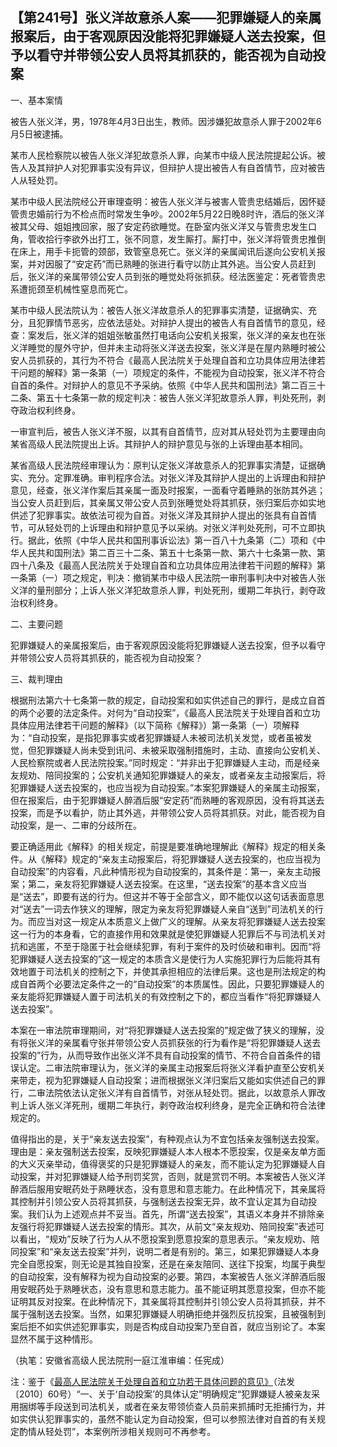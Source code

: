 ## 【第241号】张义洋故意杀人案——犯罪嫌疑人的亲属报案后，由于客观原因没能将犯罪嫌疑人送去投案，但予以看守并带领公安人员将其抓获的，能否视为自动投案



一、基本案情

被告人张义洋，男，1978年4月3日出生，教师。因涉嫌犯故意杀人罪于2002年6月5日被逮捕。

某市人民检察院以被告人张义洋犯故意杀人罪，向某市中级人民法院提起公诉。被告人及其辩护人对犯罪事实没有异议，但辩护人提出被告人有自首情节，应对被告人从轻处罚。

某市中级人民法院经公开审理查明：被告人张义洋与被害人管贵忠结婚后，因怀疑管贵忠婚前行为不检点而时常发生争吵。2002年5月22日晚8时许，酒后的张义洋被其父母、姐姐拽回家，服了安定药欲睡觉。在卧室内张义洋又与管贵忠发生口角，管收拾行李欲外出打工，张不同意，发生厮打。厮打中，张义洋将管贵忠推倒在床上，用手卡扼管的颈部，致管窒息死亡。张义洋的亲属闻讯后遂向公安机关报案，并对因服了“安定药”而已熟睡的张进行看守以防止其外逃。当公安人员赶到后，张义洋的亲属带领公安人员到张的睡觉处将张抓获。经法医鉴定：死者管贵忠系遭扼颈至机械性窒息而死亡。

某市中级人民法院认为：被告人张义洋故意杀人的犯罪事实清楚，证据确实、充分，且犯罪情节恶劣，应依法惩处。对辩护人提出的被告人有自首情节的意见，经查：案发后，张义洋的姐姐张敏虽然打电话向公安机关报案，张义洋的亲友也在张义洋睡觉的屋外守护，但并未主动将张义洋送去投案，张义洋是在屋内熟睡时被公安人员抓获的，其行为不符合《最高人民法院关于处理自首和立功具体应用法律若干问题的解释》第一条第（一）项规定的条件，不能视为自动投案，张义洋不符合自首的条件。对辩护人的意见不予采纳。依照《中华人民共和国刑法》第二百三十二条、第五十七条第一款的规定判决：被告人张义洋犯故意杀人罪，判处死刑，剥夺政治权利终身。

一审宣判后，被告人张义洋不服，以其有自首情节，应对其从轻处罚为主要理由向某省高级人民法院提出上诉。其辩护人的辩护意见与张的上诉理由基本相同。

某省高级人民法院经审理认为：原判认定张义洋故意杀人的犯罪事实清楚，证据确实、充分。定罪准确。审判程序合法。对张义洋及其辩护人提出的上诉理由和辩护意见，经查，张义洋作案后其亲属一面及时报案，一面看守着睡熟的张防其外逃；当公安人员赶到后，其亲属又带公安人员到张睡觉处将其抓获，张归案后亦如实地供述了犯罪事实。故依法可视为自首。对张义洋及其辩护人提出的张具有自首情节，可从轻处罚的上诉理由和辩护意见予以采纳。对张义洋判处死刑，可不立即执行。据此，依照《中华人民共和国刑事诉讼法》第一百八十九条第（二）项和《中华人民共和国刑法》第二百三十二条、第五十七条第一款、第六十七条第一款、第四十八条及《最高人民法院关于处理自首和立功具体应用法律若干问题的解释》第一条第（一）项之规定，判决：撤销某市中级人民法院一审刑事判决中对被告人张义洋的量刑部分；上诉人张义洋犯故意杀人罪，判处死刑，缓期二年执行，剥夺政治权利终身。

二、主要问题

犯罪嫌疑人的亲属报案后，由于客观原因没能将犯罪嫌疑人送去投案，但予以看守并带领公安人员将其抓获的，能否视为自动投案？

三、裁判理由

根据刑法第六十七条第一款的规定，自动投案和如实供述自己的罪行，是成立自首的两个必要的法定条件。对何为“自动投案”，《最高人民法院关于处理自首和立功具体应用法律若干问题的解释》（以下简称《解释》）第一条第（一）项解释为：“自动投案，是指犯罪事实或者犯罪嫌疑人未被司法机关发觉，或者虽被发觉，但犯罪嫌疑人尚未受到讯问、未被采取强制措施时，主动、直接向公安机关、人民检察院或者人民法院投案。”同时规定：“并非出于犯罪嫌疑人主动，而是经亲友规劝、陪同投案的；公安机关通知犯罪嫌疑人的亲友，或者亲友主动报案后，将犯罪嫌疑人送去投案的，也应当视为自动投案。”本案犯罪嫌疑人的亲属主动报案，但在报案后，由于犯罪嫌疑人醉酒后服“安定药”而熟睡的客观原因，没有将其送去投案，而是予以看护，防止其外逃，并带领公安人员将其抓获。对此，能否视为自动投案，是一、二审的分歧所在。

要正确适用此《解释》的相关规定，前提是要准确地理解此《解释》规定的相关条件。从《解释》规定的“亲友主动报案后，将犯罪嫌疑人送去投案的，也应当视为自动投案”的内容看，凡此种情形视为自动投案的，其条件是：第一，亲友主动报案；第二，亲友将犯罪嫌疑人送去投案。在这里，“送去投案”的基本含义应当是“送去”，即要有送的行为。但这并不等于全部含义，即不能仅以这句话表面意思对“送去”一词去作狭义的理解，限定为亲友将犯罪嫌疑人亲自“送到”司法机关的行为。而应当对这一规定从本质意义上做广义的理解。从亲友将犯罪嫌疑人送去投案这一行为的本身看，它的直接作用和效果就是使犯罪嫌疑人犯罪后不与司法机关对抗和逃匿，不至于隐匿于社会继续犯罪，有利于案件的及时侦破和审判。因而“将犯罪嫌疑人送去投案的”这一规定的本质含义是使行为人实施犯罪行为后能将其有效地置于司法机关的控制之下，并使其承担相应的法律后果。这也是刑法规定的构成自首两个必要法定条件之一的“自动投案”的本质属性。因此，只要犯罪嫌疑人的亲友能将犯罪嫌疑人置于司法机关的有效控制之下的，都应当看作“将犯罪嫌疑人送去投案”。

本案在一审法院审理期间，对“将犯罪嫌疑人送去投案的”规定做了狭义的理解，没有将张义洋的亲属看守张并带领公安人员抓获张的行为看作是“将犯罪嫌疑人送去投案的”行为，从而导致作出张义洋不具有自动投案的情节、不符合自首条件的错误认定。二审法院审理认为，张义洋的亲属主动报案后将张义洋看护直至公安机关来带走，视为犯罪嫌疑人自动投案；进而根据张义洋归案后又能如实供述自己的罪行，二审法院依法认定张义洋有自首情节，对张从轻处罚。据此，以故意杀人罪改判上诉人张义洋死刑，缓期二年执行，剥夺政治权利终身，是完全正确和符合法律规定的。

值得指出的是，关于“亲友送去投案”，有种观点认为不宜包括亲友强制送去投案。理由是：亲友强制送去投案，反映犯罪嫌疑人本人根本不愿投案，仅是亲友单方面的大义灭亲举动，值得褒奖的只是犯罪嫌疑人的亲友，而不能认定为犯罪嫌疑人自动投案，并对犯罪嫌疑人给予刑罚奖赏，否则，就是赏罚不明。本案被告人张义洋醉酒后服用安眠药处于熟睡状态，没有意思和意志能力。在此种情况下，其亲属将其控制并引领公安人员将其抓获，与强制送去投案无异，故不宜认定其为自动投案。我们认为上述观点并不妥当。首先，所谓“送去投案”，其语义本身并不排除亲友强行将犯罪嫌疑人送去投案的情形。其次，从前文“亲友规劝、陪同投案”表述可以看出，“规劝”反映了行为人从不愿投案到愿意投案的意思表示。“亲友规劝、陪同投案”和“亲友送去投案”并列，说明二者是有别的。第三，如果犯罪嫌疑人本身完全自愿投案，则无论是其独自投案，还是在亲友陪同、送往下投案，均属于典型的自动投案，没有解释为视为自动投案的必要。第四，本案被告人张义洋醉酒后服用安眠药处于熟睡状态，没有意思和意志能力。虽不能证明其愿意投案，但亦不能证明其反对投案。在此种情况下，其亲属将其控制并引领公安人员将其抓获，并不属于强制送去投案。当然，如果犯罪嫌疑人明确拒绝并强烈反抗投案，且被强制到案后拒不如实供述犯罪事实，则是否构成自动投案乃至自首，就应当别论了。本案显然不属于这种情形。

（执笔：安徽省高级人民法院刑一庭江淮审编：任宪成）

注：鉴于《[最高人民法院关于处理自首和立功若干具体问题的意见》](http://xsba0.com/sfjs/2010/fy-zslg2010.htm)（法发〔2010〕60号）“一、关于‘自动投案’的具体认定”明确规定“犯罪嫌疑人被亲友采用捆绑等手段送到司法机关，或者在亲友带领侦查人员前来抓捕时无拒捕行为，并如实供认犯罪事实的，虽然不能认定为自动投案，但可以参照法律对自首的有关规定酌情从轻处罚”，本案例所涉相关规则可不再参考。